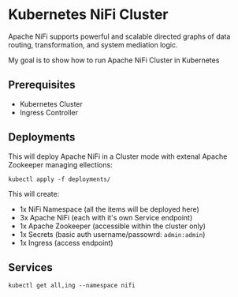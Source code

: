 # Kubernetes NiFi Cluster

Apache NiFi supports powerful and scalable directed graphs of data routing, transformation, and system mediation logic.

My goal is to show how to run Apache NiFi Cluster in Kubernetes

## Prerequisites

 - Kubernetes Cluster
 - Ingress Controller

## Deployments

This will deploy Apache NiFi in a Cluster mode with extenal Apache Zookeeper managing ellections:

```shell
kubectl apply -f deployments/
```

This will create:

 - 1x NiFi Namespace (all the items will be deployed here)
 - 3x Apache NiFi (each with it's own Service endpoint)
 - 1x Apache Zookeeper (accessible within the cluster only)
 - 1x Secrets (basic auth username/passowrd: `admin:admin`)
 - 1x Ingress (access endpoint)

## Services

```shell
kubectl get all,ing --namespace nifi
```